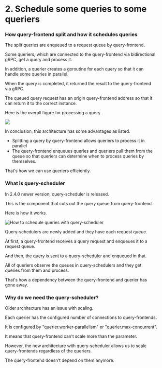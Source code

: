 # 2. Schedule some queries to some queriers

### How query-frontend split and how it schedules queries

The split queries are enqueued to a request queue by query-frontend.

Some queriers, which are connected to the query-frontend via bidirectional gRPC, get a query and process it.&#x20;

In addition, a querier creates a goroutine for each query so that it can handle some queries in parallel.&#x20;

When the query is completed, it returned the result to the query-frontend via gRPC.&#x20;

The queued query request has an origin query-frontend address so that it can return it to the correct instance.

Here is the overall figure for processing a query.

![](<../.gitbook/assets/query\_schedule\_parameter.drawio (1).png>)

In conclusion, this architecture has some advantages as listed.

* Splitting a query by query-frontend allows queriers to process it in parallel
* The query-frontend enqueues queries and queriers pull them from the queue so that queriers can determine when to process queries by themselves.

That's how we can use queriers efficiently.

### What is query-scheduler

In 2.4.0 newer version, query-scheduler is released.&#x20;

This is the component that cuts out the query queue from query-frontend.

Here is how it works.

![How to schedule queries with query-scheduler](../.gitbook/assets/query\_scheduler\_v2.drawio.png)

Query-schedulers are newly added and they have each request queue.&#x20;

At first, a query-frontend receives a query request and enqueues it to a request queue.

And then, the query is sent to a query-scheduler and enqueued in that.

All of queriers observe the queues in query-schedulers and they get queries from them and process.

That's how a dependency between the query-frontend and querier has gone away.

### Why do we need the query-scheduler?

Older architecture has an issue with scaling.&#x20;

Each querier has the configured number of connections to query-frontends.&#x20;

It is configured by "querier.worker-parallelism" or "querier.max-concurrent".&#x20;

It means that query-frontend can't scale more than the parameter.&#x20;

However, the new architecture with query-scheduler allows us to scale query-frontends regardless of the queriers.&#x20;

The query-frontend doesn't depend on them anymore.

